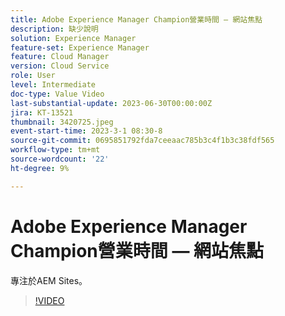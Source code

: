 ```yaml
---
title: Adobe Experience Manager Champion營業時間 — 網站焦點
description: 缺少說明
solution: Experience Manager
feature-set: Experience Manager
feature: Cloud Manager
version: Cloud Service
role: User
level: Intermediate
doc-type: Value Video
last-substantial-update: 2023-06-30T00:00:00Z
jira: KT-13521
thumbnail: 3420725.jpeg
event-start-time: 2023-3-1 08:30-8
source-git-commit: 0695851792fda7ceeaac785b3c4f1b3c38fdf565
workflow-type: tm+mt
source-wordcount: '22'
ht-degree: 9%

---
```



# Adobe Experience Manager Champion營業時間 — 網站焦點

專注於AEM Sites。

>[!VIDEO](https://video.tv.adobe.com/v/3420725/?learn=on)
